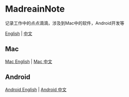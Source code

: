 # MadreainNote

记录工作中的点点滴滴，涉及到Mac中的软件，Android开发等

[English](README.md) | [中文](README-zh.md)

## Mac

[Mac English](Mac/Mac.md) | [Mac 中文](Mac/Mac-zh.md)

## Android

[Android English](Android/Android.md) | [Android 中文](Android/Android-zh.md)
